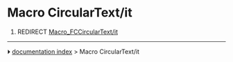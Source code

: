 # Macro CircularText/it
1.  REDIRECT [Macro_FCCircularText/it](Macro_FCCircularText/it.md)



---
⏵ [documentation index](../README.md) > Macro CircularText/it

